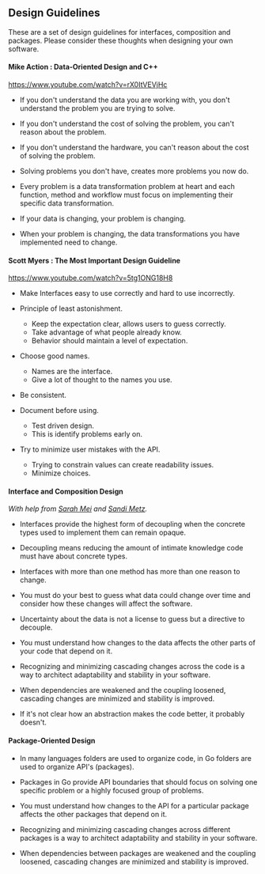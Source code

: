 ## Design Guidelines

These are a set of design guidelines for interfaces, composition and packages. Please consider these thoughts when designing your own software.

#### Mike Action : Data-Oriented Design and C++
https://www.youtube.com/watch?v=rX0ItVEVjHc

* If you don't understand the data you are working with, you don't understand the problem you are trying to solve.

* If you don't understand the cost of solving the problem, you can't reason about the problem.

* If you don't understand the hardware, you can't reason about the cost of solving the problem.

* Solving problems you don't have, creates more problems you now do.

* Every problem is a data transformation problem at heart and each function, method and workflow must focus on implementing their specific data transformation.

* If your data is changing, your problem is changing.

* When your problem is changing, the data transformations you have implemented need to change.

#### Scott Myers : The Most Important Design Guideline
https://www.youtube.com/watch?v=5tg1ONG18H8

* Make Interfaces easy to use correctly and hard to use incorrectly.

* Principle of least astonishment.
	* Keep the expectation clear, allows users to guess correctly.
	* Take advantage of what people already know.
	* Behavior should maintain a level of expectation.

* Choose good names.
	* Names are the interface.
	* Give a lot of thought to the names you use.

* Be consistent.

* Document before using.
	* Test driven design.
	* This is identify problems early on.

* Try to minimize user mistakes with the API.
	* Trying to constrain values can create readability issues.
	* Minimize choices.

#### Interface and Composition Design

_With help from [Sarah Mei](https://twitter.com/sarahmei) and [Sandi Metz](https://twitter.com/sandimetz)._

* Interfaces provide the highest form of decoupling when the concrete types used to implement them can remain opaque.

* Decoupling means reducing the amount of intimate knowledge code must have about concrete types.

* Interfaces with more than one method has more than one reason to change.

* You must do your best to guess what data could change over time and consider how these changes will affect the software.

* Uncertainty about the data is not a license to guess but a directive to decouple.

* You must understand how changes to the data affects the other parts of your code that depend on it.

* Recognizing and minimizing cascading changes across the code is a way to architect adaptability and stability in your software.

* When dependencies are weakened and the coupling loosened, cascading changes are minimized and stability is improved.

* If it's not clear how an abstraction makes the code better, it probably doesn't.

#### Package-Oriented Design

* In many languages folders are used to organize code, in Go folders are used to organize API's (packages).

* Packages in Go provide API boundaries that should focus on solving one specific problem or a highly focused group of problems.

* You must understand how changes to the API for a particular package affects the other packages that depend on it.

* Recognizing and minimizing cascading changes across different packages is a way to architect adaptability and stability in your software.

* When dependencies between packages are weakened and the coupling loosened, cascading changes are minimized and stability is improved.

